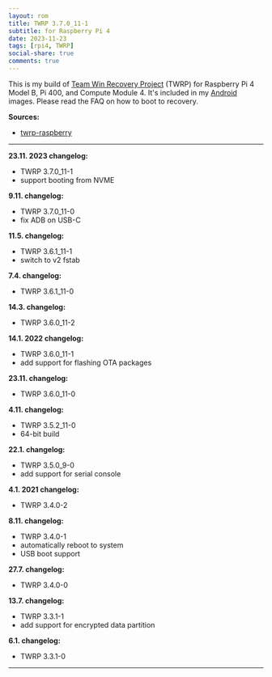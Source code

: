```yaml
---
layout: rom
title: TWRP 3.7.0_11-1
subtitle: for Raspberry Pi 4
date: 2023-11-23
tags: [rpi4, TWRP]
social-share: true
comments: true
---
```


This is my build of [Team Win Recovery Project](https://twrp.me) (TWRP) for Raspberry Pi 4 Model B, Pi 400, and Compute Module 4. It's included in my [Android](/devices/rpi4) images. Please read the FAQ on how to boot to recovery.

**Sources:**

- [twrp-raspberry](https://github.com/twrp-raspberry/android_local_manifest)

----

**23.11. 2023 changelog:**

- TWRP 3.7.0_11-1
- support booting from NVME

**9.11. changelog:**

- TWRP 3.7.0_11-0
- fix ADB on USB-C

**11.5. changelog:**

- TWRP 3.6.1_11-1
- switch to v2 fstab

**7.4. changelog:**

- TWRP 3.6.1_11-0

**14.3. changelog:**

- TWRP 3.6.0_11-2

**14.1. 2022 changelog:**

- TWRP 3.6.0_11-1
- add support for flashing OTA packages

**23.11. changelog:**

- TWRP 3.6.0_11-0

**4.11. changelog:**

- TWRP 3.5.2_11-0
- 64-bit build

**22.1. changelog:**

- TWRP 3.5.0_9-0
- add support for serial console

**4.1. 2021 changelog:**

- TWRP 3.4.0-2

**8.11. changelog:**

- TWRP 3.4.0-1
- automatically reboot to system
- USB boot support

**27.7. changelog:**

- TWRP 3.4.0-0

**13.7. changelog:**

- TWRP 3.3.1-1
- add support for encrypted data partition

**6.1. changelog:**

- TWRP 3.3.1-0

----
